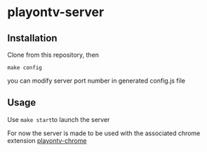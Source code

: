playontv-server
=========

Installation
------------

Clone from this repository, then

`make config`

you can modify server port number in generated config.js file


Usage
------------
Use `make start`to launch the server

For now the server is made to be used with the associated chrome extension [playontv-chrome](https://github.com/mpipet/playontv-chrome)
